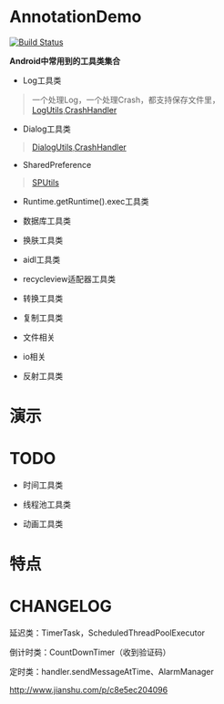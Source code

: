# AnnotationDemo

[![Build Status](https://travis-ci.org/meolu/walle-web.svg?branch=master)](https://travis-ci.org/meolu/walle-web)

**Android中常用到的工具类集合**

- Log工具类

>一个处理Log，一个处理Crash，都支持保存文件里，[LogUtils](./app/src/main/java/io/github/stuhua/utils/LogUtils.java),[CrashHandler](./app/src/main/java/io/github/stuhua/utils/CrashHandler.java)

- Dialog工具类

>[DialogUtils](./app/src/main/java/io/github/stuhua/utils/LogUtils.java),[CrashHandler](./app/src/main/java/io/github/stuhua/utils/DialogUtils.java)

- SharedPreference

>[SPUtils](./app/src/main/java/io/github/stuhua/utils/SPUtils.java)

- Runtime.getRuntime().exec工具类

- 数据库工具类

- 换肤工具类

- aidl工具类 

- recycleview适配器工具类

- 转换工具类

- 复制工具类

- 文件相关

- io相关

- 反射工具类

# 演示

# TODO

- 时间工具类

- 线程池工具类

- 动画工具类

# 特点

# CHANGELOG

延迟类：TimerTask，ScheduledThreadPoolExecutor

倒计时类：CountDownTimer（收到验证码）

定时类：handler.sendMessageAtTime、AlarmManager

http://www.jianshu.com/p/c8e5ec204096







